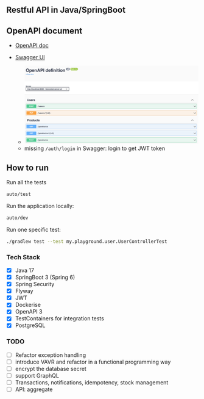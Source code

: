 
## Restful API in Java/SpringBoot

## OpenAPI document

- [OpenAPI doc](http://localhost:8080/v3/api-docs)

- [Swagger UI](http://localhost:8080/swagger-ui/index.html)
  - ![API](./swagger-ui.png)
  - missing `/auth/login` in Swagger: login to get JWT token

## How to run

Run all the tests
```bash
auto/test
```

Run the application locally:
```bash
auto/dev
```

Run one specific test:
```bash
./gradlew test --test my.playground.user.UserControllerTest
```

### Tech Stack

- [x] Java 17
- [x] SpringBoot 3 (Spring 6)
- [x] Spring Security
- [x] Flyway
- [x] JWT
- [x] Dockerise
- [x] OpenAPI 3
- [x] TestContainers for integration tests
- [x] PostgreSQL

### TODO

- [ ] Refactor exception handling
- [ ] introduce VAVR and refactor in a functional programming way
- [ ] encrypt the database secret
- [ ] support GraphQL
- [ ] Transactions, notifications, idempotency, stock management
- [ ] API: aggregate
